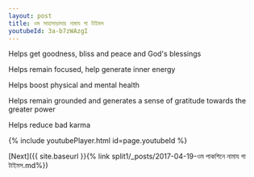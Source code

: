 ```yaml
---
layout: post
title: ওম সাহাসাড়াদায় নামায গা টাইমস
youtubeId: 3a-b7zWAzgI
---
```

 
 
Helps get goodness, bliss and peace and God's blessings
 
Helps remain focused, help generate inner energy 
 
Helps boost physical and mental health 
 
Helps remain grounded and generates a sense of gratitude towards the greater power 
 
Helps reduce bad karma
 
 
 
 


{% include youtubePlayer.html id=page.youtubeId %}
 
[Next]({{ site.baseurl }}{% link  split1/_posts/2017-04-19-ওম পাকশিনে নামায গা টাইমস.md%})
 
